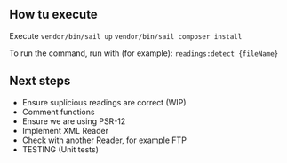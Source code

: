 ## How tu execute
Execute `vendor/bin/sail up`
`vendor/bin/sail composer install`

To run the command, run with (for example): `readings:detect {fileName}`

## Next steps
- Ensure suplicious readings are correct (WIP)
- Comment functions
- Ensure we are using PSR-12
- Implement XML Reader
- Check with another Reader, for example FTP
- TESTING (Unit tests)
